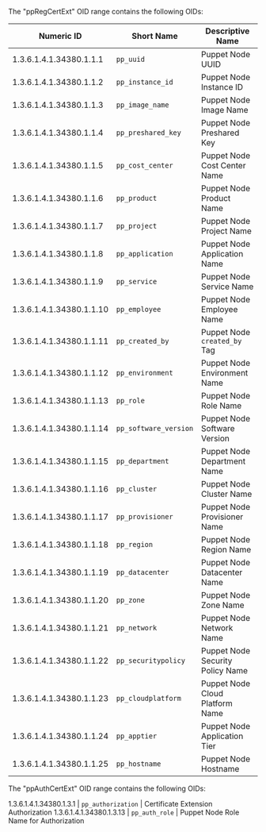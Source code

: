 The "ppRegCertExt" OID range contains the following OIDs:

Numeric ID              | Short Name         | Descriptive Name
------------------------|--------------------|--------------------------
1.3.6.1.4.1.34380.1.1.1 | `pp_uuid`          | Puppet Node UUID
1.3.6.1.4.1.34380.1.1.2 | `pp_instance_id`   | Puppet Node Instance ID
1.3.6.1.4.1.34380.1.1.3 | `pp_image_name`    | Puppet Node Image Name
1.3.6.1.4.1.34380.1.1.4 | `pp_preshared_key` | Puppet Node Preshared Key
1.3.6.1.4.1.34380.1.1.5 | `pp_cost_center`   | Puppet Node Cost Center Name
1.3.6.1.4.1.34380.1.1.6 | `pp_product`       | Puppet Node Product Name
1.3.6.1.4.1.34380.1.1.7 | `pp_project`       | Puppet Node Project Name
1.3.6.1.4.1.34380.1.1.8 | `pp_application`   | Puppet Node Application Name
1.3.6.1.4.1.34380.1.1.9 | `pp_service`       | Puppet Node Service Name
1.3.6.1.4.1.34380.1.1.10 | `pp_employee`     | Puppet Node Employee Name
1.3.6.1.4.1.34380.1.1.11 | `pp_created_by`   | Puppet Node `created_by` Tag
1.3.6.1.4.1.34380.1.1.12 | `pp_environment`  | Puppet Node Environment Name
1.3.6.1.4.1.34380.1.1.13 | `pp_role`         | Puppet Node Role Name
1.3.6.1.4.1.34380.1.1.14 | `pp_software_version` | Puppet Node Software Version
1.3.6.1.4.1.34380.1.1.15 | `pp_department`   | Puppet Node Department Name
1.3.6.1.4.1.34380.1.1.16 | `pp_cluster`      | Puppet Node Cluster Name
1.3.6.1.4.1.34380.1.1.17 | `pp_provisioner`  | Puppet Node Provisioner Name
1.3.6.1.4.1.34380.1.1.18 | `pp_region`       | Puppet Node Region Name
1.3.6.1.4.1.34380.1.1.19 | `pp_datacenter`   | Puppet Node Datacenter Name
1.3.6.1.4.1.34380.1.1.20 | `pp_zone`         | Puppet Node Zone Name
1.3.6.1.4.1.34380.1.1.21 | `pp_network`      | Puppet Node Network Name
1.3.6.1.4.1.34380.1.1.22 | `pp_securitypolicy` | Puppet Node Security Policy Name
1.3.6.1.4.1.34380.1.1.23 | `pp_cloudplatform` | Puppet Node Cloud Platform Name
1.3.6.1.4.1.34380.1.1.24 | `pp_apptier`      | Puppet Node Application Tier
1.3.6.1.4.1.34380.1.1.25 | `pp_hostname`     | Puppet Node Hostname


The "ppAuthCertExt" OID range contains the following OIDs:

1.3.6.1.4.1.34380.1.3.1  | `pp_authorization` | Certificate Extension Authorization
1.3.6.1.4.1.34380.1.3.13 | `pp_auth_role` | Puppet Node Role Name for Authorization